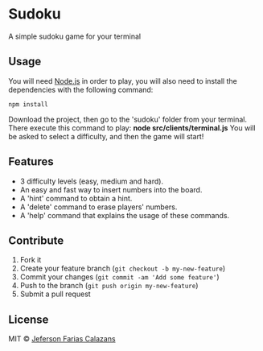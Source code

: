 # Sudoku

A simple sudoku game for your terminal

## Usage

You will need [Node.js](https://nodejs.org/en/) in order to play, you will also need 
to install the dependencies with the following command:

```
npm install
```

Download the project, then go to the 'sudoku' folder from your terminal.
There execute this command to play: **node src/clients/terminal.js**
You will be asked to select a difficulty, and then the game will start!

## Features 

* 3 difficulty levels (easy, medium and hard).
* An easy and fast way to insert numbers into the board.
* A 'hint' command to obtain a hint.
* A 'delete' command to erase players' numbers.
* A 'help' command that explains the usage of these commands.

## Contribute

1. Fork it
2. Create your feature branch (`git checkout -b my-new-feature`)
3. Commit your changes (`git commit -am 'Add some feature'`)
4. Push to the branch (`git push origin my-new-feature`)
5. Submit a pull request

## License

MIT © [Jeferson Farias Calazans](http://calazans10.com)
